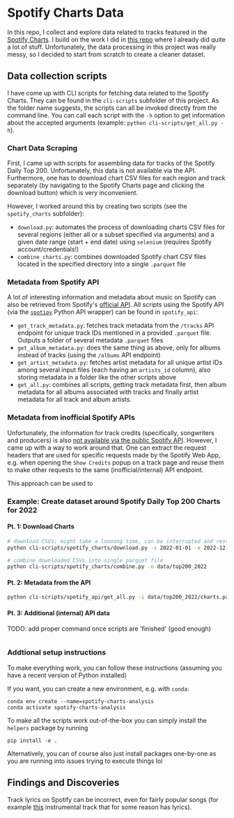 # Spotify Charts Data
In this repo, I collect and explore data related to tracks featured in the [Spotify Charts](https://charts.spotify.com/charts). I build on the work I did in [this repo](https://github.com/Sejmou/spotify-charts-viz.git) where I already did quite a lot of stuff. Unfortunately, the data processing in this project was really messy, so I decided to start from scratch to create a cleaner dataset.

## Data collection scripts
I have come up with CLI scripts for fetching data related to the Spotify Charts. They can be found in the `cli-scripts` subfolder of this project. As the folder name suggests, the scripts can all be invoked directly from the command line. You can call each script with the `-h` option to get information about the accepted arguments (example: `python cli-scripts/get_all.py -h`). 

### Chart Data Scraping
First, I came up with scripts for assembling data for tracks of the Spotify Daily Top 200. Unfortunately, this data is not available via the API. Furthermore, one has to download chart CSV files for each region and track separately (by navigating to the Spotify Charts page and clicking the download button) which is very inconvenient. 

However, I worked around this by creating two scripts (see the `spotify_charts` subfolder):
 - `download.py`: automates the process of downloading charts CSV files for several regions (either all or a subset specified via arguments) and a given date range (start + end date) using `selenium` (requires Spotify account/credentials!)
 - `combine_charts.py`: combines downloaded Spotify chart CSV files located in the specified directory into a single `.parquet` file

### Metadata from Spotify API
A lot of interesting information and metadata about music on Spotify can also be retrieved from Spotify's [official API](https://developer.spotify.com/documentation/web-api). All scripts using the Spotify API (via the [`spotipy`](https://github.com/spotipy-dev/spotipy) Python API wrapper) can be found in `spotify_api`:

- `get_track_metadata.py`: fetches track metadata from the `/tracks` API endpoint for unique track IDs mentioned in a provided `.parquet` file. Outputs a folder of several metadata `.parquet` files
- `get_album_metadata.py`: does the same thing as above, only for albums instead of tracks (using the `/albums` API endpoint)
- `get_artist_metadata.py`: fetches artist metadata for all unique artist IDs among several input files (each having an `artists_id` column), also storing metadata in a folder like the other scripts above
- `get_all.py`: combines all scripts, getting track metadata first, then album metadata for all albums associated with tracks and finally artist metadata for all track and album artists.

### Metadata from inofficial Spotify APIs
Unfortunately, the information for track credits (specifically, songwriters and producers) is also [not available via the public Spotify API](https://community.spotify.com/t5/Spotify-for-Developers/Getting-credits-on-a-track/td-p/4950934). However, I came up with a way to work around that. One can extract the request headers that are used for specific requests made by the Spotify Web App, e.g. when opening the `Show Credits` popup on a track page and reuse them to make other requests to the same (inofficial/internal) API endpoint.

This approach can be used to 

### Example: Create dataset around Spotify Daily Top 200 Charts for 2022

#### Pt. 1: Download Charts
```bash
# download CSVs; might take a loooong time, can be interrupted and restarted/resumed later
python cli-scripts/spotify_charts/download.py -s 2022-01-01 -e 2022-12-31 -o data/scraper_downloads

# combine downloaded CSVs into single parquet file
python cli-scripts/spotify_charts/combine.py -o data/top200_2022
```

#### Pt. 2: Metadata from the API
```bash
python cli-scripts/spotify_api/get_all.py -i data/top200_2022/charts.parquet
```

#### Pt. 3: Additional (internal) API data
TODO: add proper command once scripts are 'finished' (good enough)
```bash

```

### Addtional setup instructions
To make everything work, you can follow these instructions (assuming you have a recent version of Python installed)

If you want, you can create a new environment, e.g. with `conda`:
```
conda env create --name=spotify-charts-analysis
conda activate spotify-charts-analysis
```

To make all the scripts work out-of-the-box you can simply install the `helpers` package by running
```
pip install -e .
```
Alternatively, you can of course also just install packages one-by-one as you are running into issues trying to execute things lol

## Findings and Discoveries
Track lyrics on Spotify can be incorrect, even for fairly popular songs (for example [this](https://open.spotify.com/track/59mdyQniSaNFeXaKMGu9RB) instrumental track that for some reason has lyrics).